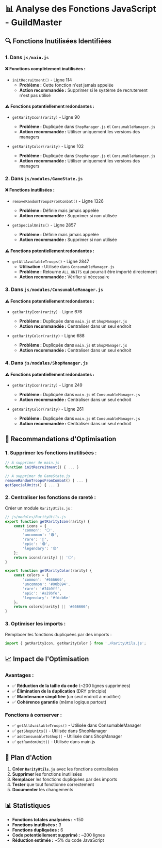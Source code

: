 # 📊 Analyse des Fonctions JavaScript - GuildMaster

## 🔍 **Fonctions Inutilisées Identifiées**

### **1. Dans `js/main.js`**

#### ❌ **Fonctions complètement inutilisées :**
- `initRecruitment()` - Ligne 114
  - **Problème :** Cette fonction n'est jamais appelée
  - **Action recommandée :** Supprimer si le système de recrutement n'est pas utilisé

#### ⚠️ **Fonctions potentiellement redondantes :**
- `getRarityIcon(rarity)` - Ligne 90
  - **Problème :** Dupliquée dans `ShopManager.js` et `ConsumableManager.js`
  - **Action recommandée :** Utiliser uniquement les versions des managers

- `getRarityColor(rarity)` - Ligne 102
  - **Problème :** Dupliquée dans `ShopManager.js` et `ConsumableManager.js`
  - **Action recommandée :** Utiliser uniquement les versions des managers

### **2. Dans `js/modules/GameState.js`**

#### ❌ **Fonctions inutilisées :**
- `removeRandomTroopsFromCombat()` - Ligne 1326
  - **Problème :** Définie mais jamais appelée
  - **Action recommandée :** Supprimer si non utilisée

- `getSpecialUnits()` - Ligne 2857
  - **Problème :** Définie mais jamais appelée
  - **Action recommandée :** Supprimer si non utilisée

#### ⚠️ **Fonctions potentiellement redondantes :**
- `getAllAvailableTroops()` - Ligne 2847
  - **Utilisation :** Utilisée dans `ConsumableManager.js`
  - **Problème :** Retourne `ALL_UNITS` qui pourrait être importé directement
  - **Action recommandée :** Vérifier si nécessaire

### **3. Dans `js/modules/ConsumableManager.js`**

#### ⚠️ **Fonctions potentiellement redondantes :**
- `getRarityIcon(rarity)` - Ligne 676
  - **Problème :** Dupliquée dans `main.js` et `ShopManager.js`
  - **Action recommandée :** Centraliser dans un seul endroit

- `getRarityColor(rarity)` - Ligne 688
  - **Problème :** Dupliquée dans `main.js` et `ShopManager.js`
  - **Action recommandée :** Centraliser dans un seul endroit

### **4. Dans `js/modules/ShopManager.js`**

#### ⚠️ **Fonctions potentiellement redondantes :**
- `getRarityIcon(rarity)` - Ligne 249
  - **Problème :** Dupliquée dans `main.js` et `ConsumableManager.js`
  - **Action recommandée :** Centraliser dans un seul endroit

- `getRarityColor(rarity)` - Ligne 261
  - **Problème :** Dupliquée dans `main.js` et `ConsumableManager.js`
  - **Action recommandée :** Centraliser dans un seul endroit

## 🎯 **Recommandations d'Optimisation**

### **1. Supprimer les fonctions inutilisées :**
```javascript
// À supprimer de main.js
function initRecruitment() { ... }

// À supprimer de GameState.js
removeRandomTroopsFromCombat() { ... }
getSpecialUnits() { ... }
```

### **2. Centraliser les fonctions de rareté :**
Créer un module `RarityUtils.js` :
```javascript
// js/modules/RarityUtils.js
export function getRarityIcon(rarity) {
    const icons = {
        'common': '⚪',
        'uncommon': '🟢',
        'rare': '🔵',
        'epic': '🟣',
        'legendary': '🟡'
    };
    return icons[rarity] || '⚪';
}

export function getRarityColor(rarity) {
    const colors = {
        'common': '#666666',
        'uncommon': '#00b894',
        'rare': '#74b9ff',
        'epic': '#a29bfe',
        'legendary': '#fdcb6e'
    };
    return colors[rarity] || '#666666';
}
```

### **3. Optimiser les imports :**
Remplacer les fonctions dupliquées par des imports :
```javascript
import { getRarityIcon, getRarityColor } from './RarityUtils.js';
```

## 📈 **Impact de l'Optimisation**

### **Avantages :**
- ✅ **Réduction de la taille du code** (~200 lignes supprimées)
- ✅ **Élimination de la duplication** (DRY principle)
- ✅ **Maintenance simplifiée** (un seul endroit à modifier)
- ✅ **Cohérence garantie** (même logique partout)

### **Fonctions à conserver :**
- ✅ `getAllAvailableTroops()` - Utilisée dans ConsumableManager
- ✅ `getShopUnits()` - Utilisée dans ShopManager
- ✅ `addConsumableToShop()` - Utilisée dans ShopManager
- ✅ `getRandomUnit()` - Utilisée dans main.js

## 🔧 **Plan d'Action**

1. **Créer `RarityUtils.js`** avec les fonctions centralisées
2. **Supprimer** les fonctions inutilisées
3. **Remplacer** les fonctions dupliquées par des imports
4. **Tester** que tout fonctionne correctement
5. **Documenter** les changements

## 📊 **Statistiques**

- **Fonctions totales analysées :** ~150
- **Fonctions inutilisées :** 3
- **Fonctions dupliquées :** 6
- **Code potentiellement supprimé :** ~200 lignes
- **Réduction estimée :** ~5% du code JavaScript 